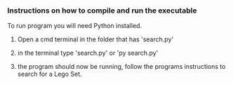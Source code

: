### Instructions on how to compile and run the executable

To run program you will need Python installed.

1. Open a cmd terminal in the folder that has 'search.py'

2. in the terminal type 'search.py' or 'py search.py'

3. the program should now be running, follow the programs instructions to search for a Lego Set.